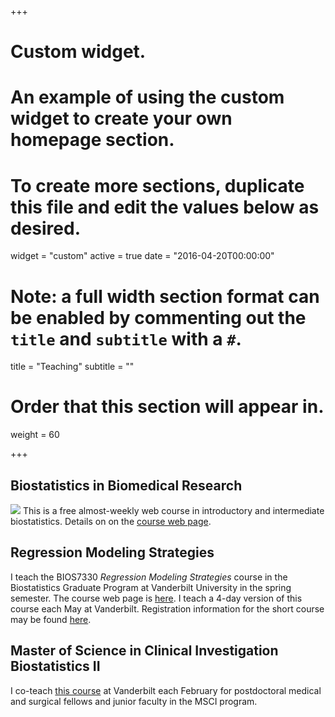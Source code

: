 +++
# Custom widget.
# An example of using the custom widget to create your own homepage section.
# To create more sections, duplicate this file and edit the values below as desired.
widget = "custom"
active = true
date = "2016-04-20T00:00:00"

# Note: a full width section format can be enabled by commenting out the `title` and `subtitle` with a `#`.
title = "Teaching"
subtitle = ""

# Order that this section will appear in.
weight = 60

+++

## Biostatistics in Biomedical Research
![](/img/headers/bbrlogo.png)
This is a free almost-weekly web course in introductory and
intermediate biostatistics.  Details on on the
[course web page](http://hbiostat.org/bbr). 

## Regression Modeling Strategies
I teach the BIOS7330 _Regression Modeling Strategies_ course in the
Biostatistics Graduate Program at Vanderbilt University in the spring
semester.  The course web page is
[here](http://biostat.mc.vanderbilt.edu/CourseBios330).  I teach a
4-day version of this course each May at Vanderbilt.  Registration
information for the short course may be found
[here](http://biostat.mc.vanderbilt.edu/RmS).

## Master of Science in Clinical Investigation Biostatistics II
I co-teach [this
course](http://biostat.mc.vanderbilt.edu/MsciBiostatII) at
Vanderbilt each February for postdoctoral medical and surgical fellows
and junior faculty in the MSCI program.

